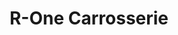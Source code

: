 ---
title: "R-One Carrosserie"
url: /bons-en-chablais/r-one-carrosserie/
shop: réparation de voitures
---